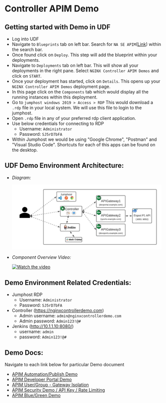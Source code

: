 # Controller APIM Demo

## Getting started with Demo in UDF 

- Log into UDF
- Navigate to `Blueprints` tab on left bar. Search for `NA SE APIM`([Link](https://udf.f5.com/b/21efc02c-d66f-49c3-9b17-87cdff40efad#documentation)) within the search bar.
- Once found click on `Deploy`. This step will add the blueprint within your deployments.
- Navigate to `Deployments` tab on left bar. This will show all your deployments in the right pane. Select `NGINX Controller APIM Demos` and click on `START`.
- Once your deployment has started, click on `Details`. This opens up your `NGINX Controller APIM Demos` deployment page.
- In this page click on the `Components` tab which would display all the running instances within this deployment.
- Go to `jumphost windows 2019 > Access > RDP` This would download a `.rdp` file in your local system. We will use this file to login to the jumphost.
- Open `.rdp` file in any of your preferred rdp client application.
- Use below credentials for connecting to RDP
  - Username: `Administrator`
  - Password: `SJ5rD7bFA`
- Within Jumphost we would be using "Google Chrome", "Postman" and "Visual Studio Code". Shortcuts for each of this apps can be found on the desktop.
 
## UDF Demo Environment Architecture:
- *Diagram:*
  
  ![UDF Component Diagram](Docs/Media/00_Controller3.x_APIM_UDF_Components.jpeg)

- *Component Overview Video:*
  
  [![Watch the video](https://img.youtube.com/vi/DXIa6LmKFDE/maxresdefault.jpg)](https://youtu.be/DXIa6LmKFDE)


## Demo Environment Related Credentials:
- Jumphost RDP 
  - Username: `Administrator`
  - Password: `SJ5rD7bFA`
- Controller (https://nginxcontrollerdemo.com)
  - Admin username: `admin@nginxcontrollerdemo.com`
  - Admin password: `Admin123!@#`
- Jenkins (http://10.1.1.10:8080/)
  - username: `admin`
  - password: `Admin123!@#`
  
## Demo Docs:

Navigate to each link below for particular Demo document
- [APIM Automation/Publish Demo](Docs/AutomationDemo.md)
- [APIM Developer Portal Demo](Docs/DevPortalDemo.md)
- [APIM User/Group - Gateway Isolation](Docs/UserGroupIsolation.md)
- [APIM Security Demo / API Key / Rate Limiting](Docs/SecurityDemo.md)
- [APIM Blue/Green Demo](Docs/BlueGreenDemo.md)
